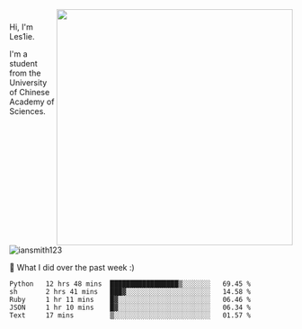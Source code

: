 <img align="right" src="https://github-readme-stats.vercel.app/api?username=iansmith123&show_icons=true&hide_border=true" width="420">

### 
Hi, I'm Les1ie. 

I'm a student from the University of Chinese Academy of Sciences.

<img src="https://komarev.com/ghpvc/?username=iansmith123" alt="iansmith123" />




🔭 What I did over the past week :)
<!--START_SECTION:waka-->
```text
Python   12 hrs 48 mins  █████████████████▒░░░░░░░   69.45 % 
sh       2 hrs 41 mins   ███▓░░░░░░░░░░░░░░░░░░░░░   14.58 % 
Ruby     1 hr 11 mins    █▓░░░░░░░░░░░░░░░░░░░░░░░   06.46 % 
JSON     1 hr 10 mins    █▓░░░░░░░░░░░░░░░░░░░░░░░   06.34 % 
Text     17 mins         ▒░░░░░░░░░░░░░░░░░░░░░░░░   01.57 % 
```
<!--END_SECTION:waka-->


<!--
**IanSmith123/IanSmith123** is a ✨ _special_ ✨ repository because its `README.md` (this file) appears on your GitHub profile.
<img src="https://github.githubassets.com/images/spinners/octocat-spinner-64.gif">

Here are some ideas to get you started:

- 🔭 I’m currently working on ...
- 🌱 I’m currently learning ...
- 👯 I’m looking to collaborate on ...
- 🤔 I’m looking for help with ...
- 💬 Ask me about ...
- 📫 How to reach me: ...
- 😄 Pronouns: ...
- ⚡ Fun fact: ...
-->
